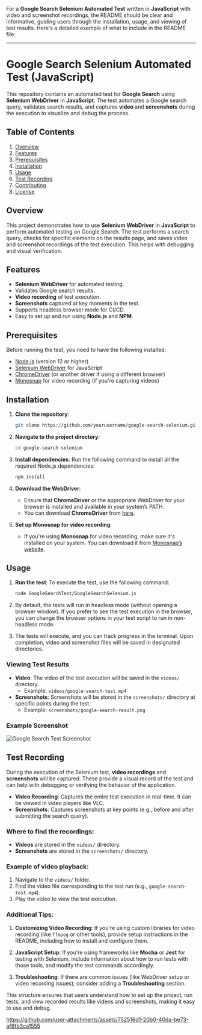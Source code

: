 For a **Google Search Selenium Automated Test** written in **JavaScript** with video and screenshot recordings, the README should be clear and informative, guiding users through the installation, usage, and viewing of test results. Here's a detailed example of what to include in the README file:

---

# Google Search Selenium Automated Test (JavaScript)

This repository contains an automated test for **Google Search** using **Selenium WebDriver** in **JavaScript**. The test automates a Google search query, validates search results, and captures **video** and **screenshots** during the execution to visualize and debug the process.

## Table of Contents
1. [Overview](#overview)
2. [Features](#features)
3. [Prerequisites](#prerequisites)
4. [Installation](#installation)
5. [Usage](#usage)
6. [Test Recording](#test-recording)
7. [Contributing](#contributing)
8. [License](#license)

## Overview
This project demonstrates how to use **Selenium WebDriver** in **JavaScript** to perform automated testing on Google Search. The test performs a search query, checks for specific elements on the results page, and saves video and screenshot recordings of the test execution. This helps with debugging and visual verification.

## Features
- **Selenium WebDriver** for automated testing.
- Validates Google search results.
- **Video recording** of test execution.
- **Screenshots** captured at key moments in the test.
- Supports headless browser mode for CI/CD.
- Easy to set up and run using **Node.js** and **NPM**.

## Prerequisites
Before running the test, you need to have the following installed:

- [Node.js](https://nodejs.org/) (version 12 or higher)
- [Selenium WebDriver](https://www.selenium.dev/documentation/en/webdriver/) for JavaScript
- [ChromeDriver](https://sites.google.com/a/chromium.org/chromedriver/) (or another driver if using a different browser)
- [Monosnap](https://monosnap.com/) for video recording (if you're capturing videos)

## Installation

1. **Clone the repository**:
   ```bash
   git clone https://github.com/yourusername/google-search-selenium.git
   ```

2. **Navigate to the project directory**:
   ```bash
   cd google-search-selenium
   ```

3. **Install dependencies**:
   Run the following command to install all the required Node.js dependencies:
   ```bash
   npm install
   ```

4. **Download the WebDriver**:
   - Ensure that **ChromeDriver** or the appropriate WebDriver for your browser is installed and available in your system’s PATH.
   - You can download **ChromeDriver** from [here](https://sites.google.com/a/chromium.org/chromedriver/).

5. **Set up Monosnap for video recording**:
   - If you're using **Monosnap** for video recording, make sure it's installed on your system. You can download it from [Monosnap’s website](https://monosnap.com/download/win).

## Usage

1. **Run the test**:
   To execute the test, use the following command:
   ```bash
   node GoogleSearchTest/GoogleSearchSelenium.js
   ```

2. By default, the tests will run in headless mode (without opening a browser window). If you prefer to see the test execution in the browser, you can change the browser options in your test script to run in non-headless mode.

3. The tests will execute, and you can track progress in the terminal. Upon completion, video and screenshot files will be saved in designated directories.

### Viewing Test Results

- **Video**: The video of the test execution will be saved in the `videos/` directory.
  - Example: `videos/google-search-test.mp4`
- **Screenshots**: Screenshots will be stored in the `screenshots/` directory at specific points during the test.
  - Example: `screenshots/google-search-result.png`

### Example Screenshot

![Google Search Test Screenshot](path/to/screenshot.png)

## Test Recording

During the execution of the Selenium test, **video recordings** and **screenshots** will be captured. These provide a visual record of the test and can help with debugging or verifying the behavior of the application.

- **Video Recording**: Captures the entire test execution in real-time. It can be viewed in video players like VLC.
- **Screenshots**: Captures screenshots at key points (e.g., before and after submitting the search query).

### Where to find the recordings:

- **Videos** are stored in the `videos/` directory.
- **Screenshots** are stored in the `screenshots/` directory.

### Example of video playback:

1. Navigate to the `videos/` folder.
2. Find the video file corresponding to the test run (e.g., `google-search-test.mp4`).
3. Play the video to view the test execution.

### Additional Tips:
1. **Customizing Video Recording**: If you're using custom libraries for video recording (like `ffmpeg` or other tools), provide setup instructions in the README, including how to install and configure them.
   
2. **JavaScript Setup**: If you're using frameworks like **Mocha** or **Jest** for testing with Selenium, include information about how to run tests with those tools, and modify the test commands accordingly.

3. **Troubleshooting**: If there are common issues (like WebDriver setup or video recording issues), consider adding a **Troubleshooting** section.

This structure ensures that users understand how to set up the project, run tests, and view recorded results like videos and screenshots, making it easy to use and debug.

https://github.com/user-attachments/assets/752516d1-20b0-40da-be73-af6fb3ca1555



